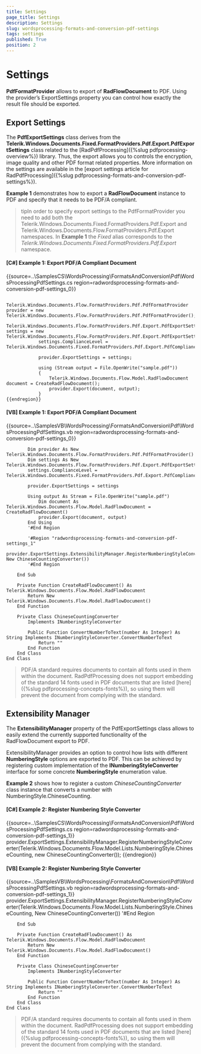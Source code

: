 ```yaml
---
title: Settings
page_title: Settings
description: Settings
slug: wordsprocessing-formats-and-conversion-pdf-settings
tags: settings
published: True
position: 2
---
```


# Settings



__PdfFormatProvider__ allows to export of __RadFlowDocument__ to PDF. Using the provider’s ExportSettings property you can control how exactly the result file should be exported.
      

## Export Settings

The __PdfExportSettings__ class derives from the __Telerik.Windows.Documents.Fixed.FormatProviders.Pdf.Export.PdfExportSettings__ class
          related to the [RadPdfProcessing]({%slug pdfprocessing-overview%}) library. Thus, the export allows you to controls the encryption, image quality and other PDF format related properties. More information on the settings are available in the [export settings article for RadPdfProcessing]({%slug pdfprocessing-formats-and-conversion-pdf-settings%}).
        

__Example 1__ demonstrates how to export a __RadFlowDocument__ instance to PDF and specify that it needs to be PDF/A compliant.
        

>tipIn order to specify export settings to the PdfFormatProvider you need to add both the Telerik.Windows.Documents.Fixed.FormatProviders.Pdf.Export and Telerik.Windows.Documents.Flow.FormatProviders.Pdf.Export namespaces. In __Example 1__ the *Fixed* alias corresponds to the *Telerik.Windows.Documents.Fixed.FormatProviders.Pdf.Export* namespace.
          

#### __[C#] Example 1: Export PDF/A Compliant Document__

{{source=..\SamplesCS\WordsProcessing\FormatsAndConversion\Pdf\WordsProcessingPdfSettings.cs region=radwordsprocessing-formats-and-conversion-pdf-settings_0}}
	
	            Telerik.Windows.Documents.Flow.FormatProviders.Pdf.PdfFormatProvider provider = new Telerik.Windows.Documents.Flow.FormatProviders.Pdf.PdfFormatProvider();
	            Telerik.Windows.Documents.Flow.FormatProviders.Pdf.Export.PdfExportSettings settings = new Telerik.Windows.Documents.Flow.FormatProviders.Pdf.Export.PdfExportSettings();
	            settings.ComplianceLevel = Telerik.Windows.Documents.Fixed.FormatProviders.Pdf.Export.PdfComplianceLevel.PdfA2B;
	
	            provider.ExportSettings = settings;
	
	            using (Stream output = File.OpenWrite("sample.pdf"))
	            {
	                Telerik.Windows.Documents.Flow.Model.RadFlowDocument document = CreateRadFlowDocument();
	                provider.Export(document, output);
	            }
	{{endregion}}



#### __[VB] Example 1: Export PDF/A Compliant Document__

{{source=..\SamplesVB\WordsProcessing\FormatsAndConversion\Pdf\WordsProcessingPdfSettings.vb region=radwordsprocessing-formats-and-conversion-pdf-settings_0}}
	
	        Dim provider As New Telerik.Windows.Documents.Flow.FormatProviders.Pdf.PdfFormatProvider()
	        Dim settings As New Telerik.Windows.Documents.Flow.FormatProviders.Pdf.Export.PdfExportSettings()
	        settings.ComplianceLevel = Telerik.Windows.Documents.Fixed.FormatProviders.Pdf.Export.PdfComplianceLevel.PdfA2B
	
	        provider.ExportSettings = settings
	
	        Using output As Stream = File.OpenWrite("sample.pdf")
	            Dim document As Telerik.Windows.Documents.Flow.Model.RadFlowDocument = CreateRadFlowDocument()
	            provider.Export(document, output)
	        End Using
	        '#End Region
	
	        '#Region "radwordsprocessing-formats-and-conversion-pdf-settings_1"
	        provider.ExportSettings.ExtensibilityManager.RegisterNumberingStyleConverter(Telerik.Windows.Documents.Flow.Model.Lists.NumberingStyle.ChineseCounting, New ChineseCountingConverter())
	        '#End Region
	
	    End Sub
	
	    Private Function CreateRadFlowDocument() As Telerik.Windows.Documents.Flow.Model.RadFlowDocument
	        Return New Telerik.Windows.Documents.Flow.Model.RadFlowDocument()
	    End Function
	
	    Private Class ChineseCountingConverter
	        Implements INumberingStyleConverter
	
	        Public Function ConvertNumberToText(number As Integer) As String Implements INumberingStyleConverter.ConvertNumberToText
	            Return ""
	        End Function
	    End Class
	End Class



>PDF/A standard requires documents to contain all fonts used in them within the document. RadPdfProcessing does not support embedding of the standard 14 fonts used in PDF documents that are listed [here]({%slug pdfprocessing-concepts-fonts%}), so using them will prevent the document from complying with the standard.
          

## Extensibility Manager

The __ExtensibilityManager__ property of the PdfExportSettings class allows to easily extend the currently supported functionality of the RadFlowDocument export to PDF.
        

ExtensibilityManager provides an option to control how lists with different __NumberingStyle__ options are exported to PDF. This can be achieved by registering custom implementation of the __INumberingStyleConverter__ interface for some concrete __NumberingStyle__ enumeration value.
        

__Example 2__ shows how to register a custom *ChineseCountingConverter* class instance that converts a number with NumberingStyle.ChineseCounting.
        

#### __[C#] Example 2: Register Numbering Style Converter__

{{source=..\SamplesCS\WordsProcessing\FormatsAndConversion\Pdf\WordsProcessingPdfSettings.cs region=radwordsprocessing-formats-and-conversion-pdf-settings_1}}
	            provider.ExportSettings.ExtensibilityManager.RegisterNumberingStyleConverter(Telerik.Windows.Documents.Flow.Model.Lists.NumberingStyle.ChineseCounting, new ChineseCountingConverter());
	{{endregion}}



#### __[VB] Example 2: Register Numbering Style Converter__

{{source=..\SamplesVB\WordsProcessing\FormatsAndConversion\Pdf\WordsProcessingPdfSettings.vb region=radwordsprocessing-formats-and-conversion-pdf-settings_1}}
	        provider.ExportSettings.ExtensibilityManager.RegisterNumberingStyleConverter(Telerik.Windows.Documents.Flow.Model.Lists.NumberingStyle.ChineseCounting, New ChineseCountingConverter())
	        '#End Region
	
	    End Sub
	
	    Private Function CreateRadFlowDocument() As Telerik.Windows.Documents.Flow.Model.RadFlowDocument
	        Return New Telerik.Windows.Documents.Flow.Model.RadFlowDocument()
	    End Function
	
	    Private Class ChineseCountingConverter
	        Implements INumberingStyleConverter
	
	        Public Function ConvertNumberToText(number As Integer) As String Implements INumberingStyleConverter.ConvertNumberToText
	            Return ""
	        End Function
	    End Class
	End Class



>PDF/A standard requires documents to contain all fonts used in them within the document. RadPdfProcessing does not support embedding of the standard 14 fonts used in PDF documents that are listed [here]({%slug pdfprocessing-concepts-fonts%}), so using them will prevent the document from complying with the standard.
          
